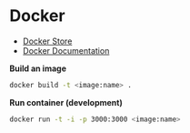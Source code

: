 # Docker
- [Docker Store](https://store.docker.com)
- [Docker Documentation](https://docs.docker.com/reference/)

**Build an image**
```bash
docker build -t <image:name> .
```

**Run container (development)**
```bash
docker run -t -i -p 3000:3000 <image:name>
```
